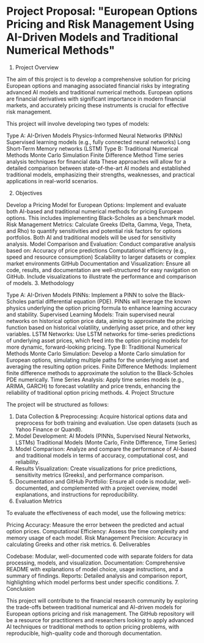 # Project Proposal: "European Options Pricing and Risk Management Using AI-Driven Models and Traditional Numerical Methods"
1. Project Overview

The aim of this project is to develop a comprehensive solution for pricing European options and managing associated financial risks by integrating advanced AI models and traditional numerical methods. European options are financial derivatives with significant importance in modern financial markets, and accurately pricing these instruments is crucial for effective risk management.

This project will involve developing two types of models:

Type A: AI-Driven Models
Physics-Informed Neural Networks (PINNs)
Supervised learning models (e.g., fully connected neural networks)
Long Short-Term Memory networks (LSTM)
Type B: Traditional Numerical Methods
Monte Carlo Simulation
Finite Difference Method
Time series analysis techniques for financial data
These approaches will allow for a detailed comparison between state-of-the-art AI models and established traditional models, emphasizing their strengths, weaknesses, and practical applications in real-world scenarios.

2. Objectives

Develop a Pricing Model for European Options: Implement and evaluate both AI-based and traditional numerical methods for pricing European options. This includes implementing Black-Scholes as a benchmark model.
Risk Management Metrics: Calculate Greeks (Delta, Gamma, Vega, Theta, and Rho) to quantify sensitivities and potential risk factors for options portfolios. Both AI and traditional models will be used for sensitivity analysis.
Model Comparison and Evaluation: Conduct comparative analysis based on:
Accuracy of price predictions
Computational efficiency (e.g., speed and resource consumption)
Scalability to larger datasets or complex market environments
GitHub Documentation and Visualization: Ensure all code, results, and documentation are well-structured for easy navigation on GitHub. Include visualizations to illustrate the performance and comparison of models.
3. Methodology

Type A: AI-Driven Models
PINNs: Implement a PINN to solve the Black-Scholes partial differential equation (PDE). PINNs will leverage the known physics underlying the option pricing formula to enhance learning accuracy and stability.
Supervised Learning Models: Train supervised neural networks on historical option price data, aiming to approximate the pricing function based on historical volatility, underlying asset price, and other key variables.
LSTM Networks: Use LSTM networks for time-series predictions of underlying asset prices, which feed into the option pricing models for more dynamic, forward-looking pricing.
Type B: Traditional Numerical Methods
Monte Carlo Simulation: Develop a Monte Carlo simulation for European options, simulating multiple paths for the underlying asset and averaging the resulting option prices.
Finite Difference Methods: Implement finite difference methods to approximate the solution to the Black-Scholes PDE numerically.
Time Series Analysis: Apply time series models (e.g., ARIMA, GARCH) to forecast volatility and price trends, enhancing the reliability of traditional option pricing methods.
4. Project Structure

The project will be structured as follows:

1. Data Collection & Preprocessing: Acquire historical options data and preprocess for both training and evaluation. Use open datasets (such as Yahoo Finance or Quandl).
2. Model Development:
AI Models (PINNs, Supervised Neural Networks, LSTMs)
Traditional Models (Monte Carlo, Finite Difference, Time Series)
3. Model Comparison: Analyze and compare the performance of AI-based and traditional models in terms of accuracy, computational cost, and reliability.
4. Results Visualization: Create visualizations for price predictions, sensitivity metrics (Greeks), and performance comparison.
5. Documentation and GitHub Portfolio: Ensure all code is modular, well-documented, and complemented with a project overview, model explanations, and instructions for reproducibility.
5. Evaluation Metrics

To evaluate the effectiveness of each model, use the following metrics:

Pricing Accuracy: Measure the error between the predicted and actual option prices.
Computational Efficiency: Assess the time complexity and memory usage of each model.
Risk Management Precision: Accuracy in calculating Greeks and other risk metrics.
6. Deliverables

Codebase: Modular, well-documented code with separate folders for data processing, models, and visualization.
Documentation: Comprehensive README with explanations of model choice, usage instructions, and a summary of findings.
Reports: Detailed analysis and comparison report, highlighting which model performs best under specific conditions.
7. Conclusion

This project will contribute to the financial research community by exploring the trade-offs between traditional numerical and AI-driven models for European options pricing and risk management. The GitHub repository will be a resource for practitioners and researchers looking to apply advanced AI techniques or traditional methods to option pricing problems, with reproducible, high-quality code and thorough documentation.
